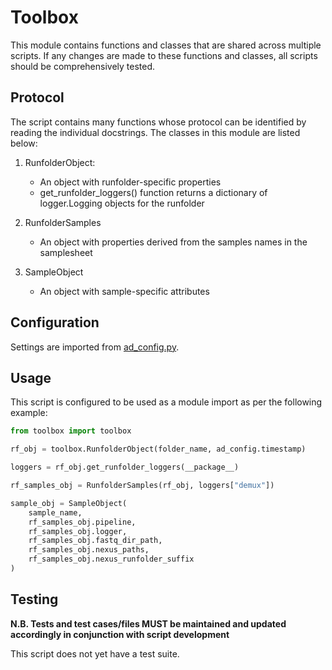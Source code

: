 # Toolbox

This module contains functions and classes that are shared across multiple scripts. If any changes are made to these functions and classes, all scripts should be comprehensively tested.

## Protocol

The script contains many functions whose protocol can be identified by reading the individual docstrings. The classes in this module are listed below:
1. RunfolderObject:
    * An object with runfolder-specific properties
    * get_runfolder_loggers() function returns a dictionary of logger.Logging objects for the runfolder

2. RunfolderSamples
    * An object with properties derived from the samples names in the samplesheet

3. SampleObject
    * An object with sample-specific attributes


## Configuration

Settings are imported from [ad_config.py](../config/ad_config.py).

## Usage

This script is configured to be used as a module import as per the following example:

```python
from toolbox import toolbox

rf_obj = toolbox.RunfolderObject(folder_name, ad_config.timestamp)

loggers = rf_obj.get_runfolder_loggers(__package__)

rf_samples_obj = RunfolderSamples(rf_obj, loggers["demux"])

sample_obj = SampleObject(
    sample_name,
    rf_samples_obj.pipeline,
    rf_samples_obj.logger,
    rf_samples_obj.fastq_dir_path,
    rf_samples_obj.nexus_paths,
    rf_samples_obj.nexus_runfolder_suffix
)
```

## Testing

**N.B. Tests and test cases/files MUST be maintained and updated accordingly in conjunction with script development**

This script does not yet have a test suite.
